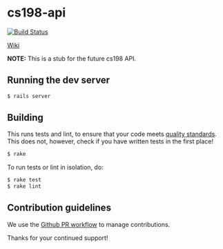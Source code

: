 # cs198-api

[![Build Status](https://drone.io/github.com/cs198/cs198-api/status.png)](https://drone.io/github.com/cs198/cs198-api/latest)

[Wiki](https://github.com/cs198/cs198-api/wiki)

**NOTE:** This is a stub for the future cs198 API.

## Running the dev server

```bash
$ rails server
```

## Building

This runs tests and lint, to ensure that your code meets [quality
standards](https://github.com/cs198/cs198-api/wiki/contributing#code-quality-standards). This does
not, however, check if you have written tests in the first place!

```bash
$ rake
```

To run tests or lint in isolation, do:

```bash
$ rake test
$ rake lint
```

## Contribution guidelines

We use the [Github PR
workflow](https://github.com/cs198/cs198-api/wiki/contributing#how-to-contribute) to manage
contributions.

Thanks for your continued support!
